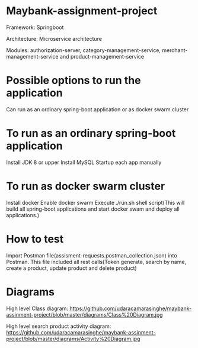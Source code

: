 # Maybank-assignment-project

 Framework: Springboot
 
 Architecture: Microservice architecture
 
 Modules: authorization-server, category-management-service, merchant-management-service and product-management-service

# Possible options to run the application

Can run as an ordinary spring-boot application or as docker swarm cluster

# To run as an ordinary spring-boot application

Install JDK 8 or upper
Install MySQL
Startup each app manually

# To run as docker swarm cluster

Install docker
Enable docker swarm
Execute ./run.sh shell script(This will build all spring-boot applications and start docker swam and deploy all applications.)

# How to test

Import Postman file(assisment-requests.postman_collection.json) into Postman.
This file included all rest calls(Token generate, search by name, create a product, update product and delete product)

# Diagrams

High level Class diagram: https://github.com/udaracamarasinghe/maybank-assinment-project/blob/master/diagrams/Class%20Diagram.jpg

High level search product activity diagram: https://github.com/udaracamarasinghe/maybank-assinment-project/blob/master/diagrams/Activity%20Diagram.jpg
